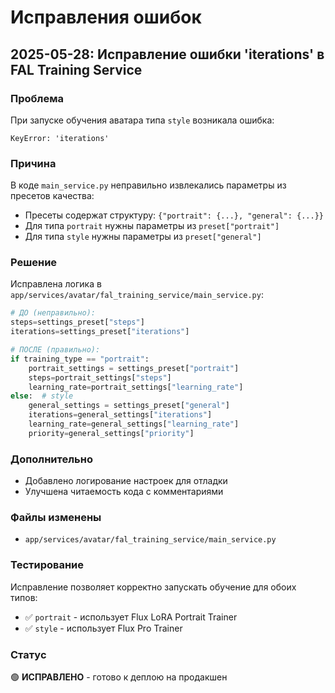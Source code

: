 # Исправления ошибок

## 2025-05-28: Исправление ошибки 'iterations' в FAL Training Service

### Проблема
При запуске обучения аватара типа `style` возникала ошибка:
```
KeyError: 'iterations'
```

### Причина
В коде `main_service.py` неправильно извлекались параметры из пресетов качества:
- Пресеты содержат структуру: `{"portrait": {...}, "general": {...}}`
- Для типа `portrait` нужны параметры из `preset["portrait"]`
- Для типа `style` нужны параметры из `preset["general"]`

### Решение
Исправлена логика в `app/services/avatar/fal_training_service/main_service.py`:

```python
# ДО (неправильно):
steps=settings_preset["steps"]
iterations=settings_preset["iterations"]

# ПОСЛЕ (правильно):
if training_type == "portrait":
    portrait_settings = settings_preset["portrait"]
    steps=portrait_settings["steps"]
    learning_rate=portrait_settings["learning_rate"]
else:  # style
    general_settings = settings_preset["general"]
    iterations=general_settings["iterations"]
    learning_rate=general_settings["learning_rate"]
    priority=general_settings["priority"]
```

### Дополнительно
- Добавлено логирование настроек для отладки
- Улучшена читаемость кода с комментариями

### Файлы изменены
- `app/services/avatar/fal_training_service/main_service.py`

### Тестирование
Исправление позволяет корректно запускать обучение для обоих типов:
- ✅ `portrait` - использует Flux LoRA Portrait Trainer
- ✅ `style` - использует Flux Pro Trainer

### Статус
🟢 **ИСПРАВЛЕНО** - готово к деплою на продакшен 